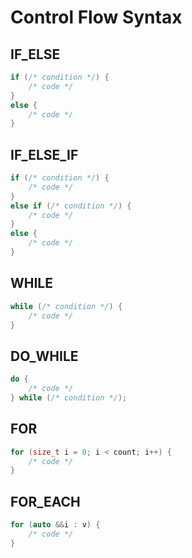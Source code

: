 # Control Flow Syntax

## IF_ELSE

```cpp
if (/* condition */) {
    /* code */
}
else {
    /* code */
}
```

## IF_ELSE_IF

```cpp
if (/* condition */) {
    /* code */
}
else if (/* condition */) {
    /* code */
}
else {
    /* code */
}
```

## WHILE

```cpp
while (/* condition */) {
    /* code */
}
```

## DO_WHILE

```cpp
do {
    /* code */
} while (/* condition */);
```

## FOR

```cpp
for (size_t i = 0; i < count; i++) {
    /* code */
}
```

## FOR_EACH


```cpp
for (auto &&i : v) {
    /* code */
}
```
